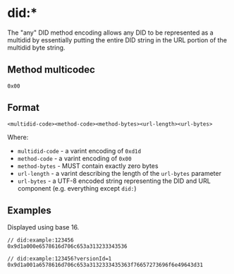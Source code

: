 # did:*

The "any" DID method encoding allows any DID to be represented as a multidid by essentially putting the entire DID string in the URL portion of the multidid byte string.

## Method multicodec

`0x00`

## Format

```
<multidid-code><method-code><method-bytes><url-length><url-bytes>
```

Where:

* `multidid-code` - a varint encoding of `0xd1d`
* `method-code` - a varint encoding of `0x00`
* `method-bytes` - MUST contain exactly zero bytes
* `url-length` - a varint describing the length of the `url-bytes` parameter
* `url-bytes` - a UTF-8 encoded string representing the DID and URL component (e.g. everything except `did:`)

## Examples

Displayed using base 16.

```
// did:example:123456
0x9d1a000e6578616d706c653a313233343536

// did:example:123456?versionId=1
0x9d1a001a6578616d706c653a3132333435363f76657273696f6e49643d31
```
